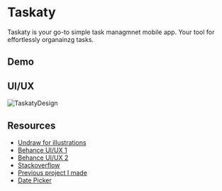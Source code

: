 # Taskaty
Taskaty is your go-to simple task managmnet mobile app. Your tool for effortlessly organainzg tasks.

## Demo

## UI/UX
![TaskatyDesign](https://github.com/sondosaabed/Taskaty/assets/65151701/b30eb054-640e-4294-a0db-b468641f073b)

## Resources
- [Undraw for illustrations](https://undraw.co/search) 
- [Behance UI/UX 1](https://www.behance.net/gallery/182827809/Taskin-(Task-Management)?tracking_source=search_projects|task+management+app)
- [Behance UI/UX 2](https://www.behance.net/gallery/182828143/Task-Management-Mobile-App?tracking_source=search_projects|task+management+app)
- [Stackoverflow](https://stackoverflow.com/questions/30216233/how-to-hide-app-name-from-title-bar-in-android)
- [Previous project I made](https://github.com/sondosaabed/Tasks-list-Managment-System/tree/main)
- [Date Picker](https://www.geeksforgeeks.org/datepicker-in-android/)
